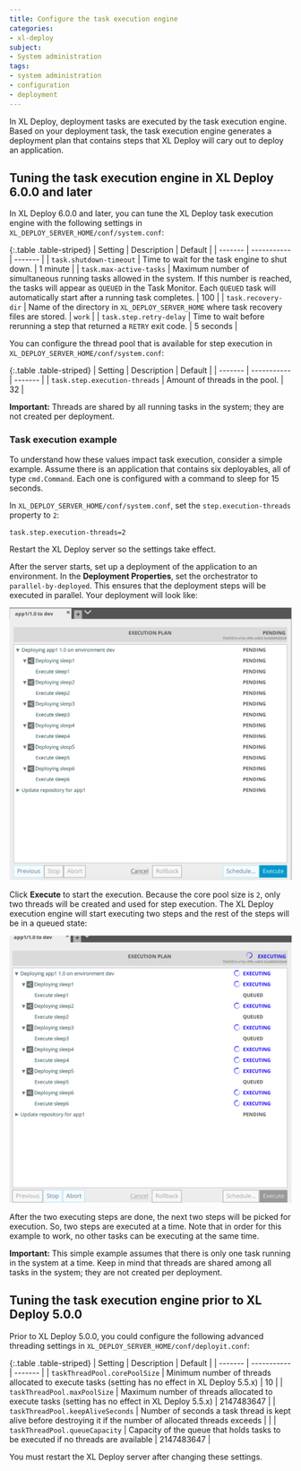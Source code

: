 ```yaml
---
title: Configure the task execution engine
categories:
- xl-deploy
subject:
- System administration
tags:
- system administration
- configuration
- deployment
---
```


In XL Deploy, deployment tasks are executed by the task execution engine. Based on your deployment task, the task execution engine generates a deployment plan that contains steps that XL Deploy will cary out to deploy an application.

## Tuning the task execution engine in XL Deploy 6.0.0 and later

In XL Deploy 6.0.0 and later, you can tune the XL Deploy task execution engine with the following settings in `XL_DEPLOY_SERVER_HOME/conf/system.conf`:

{:.table .table-striped}
| Setting | Description | Default |
| ------- | ----------- | ------- |
| `task.shutdown-timeout` | Time to wait for the task engine to shut down. | 1 minute |
| `task.max-active-tasks` | Maximum number of simultaneous running tasks allowed in the system. If this number is reached, the tasks will appear as `QUEUED` in the Task Monitor. Each `QUEUED` task will automatically start after a running task completes. | 100 |
| `task.recovery-dir` | Name of the directory in `XL_DEPLOY_SERVER_HOME` where task recovery files are stored. | `work` |
| `task.step.retry-delay` | Time to wait before rerunning a step that returned a `RETRY` exit code. | 5 seconds |

 You can configure the thread pool that is available for step execution in `XL_DEPLOY_SERVER_HOME/conf/system.conf`:

{:.table .table-striped}
| Setting | Description | Default |
| ------- | ----------- | ------- |
| `task.step.execution-threads` | Amount of threads in the pool. | 32 |

**Important:** Threads are shared by all running tasks in the system; they are not created per deployment.

### Task execution example

To understand how these values impact task execution, consider a simple example. Assume there is an application that contains six deployables, all of type `cmd.Command`. Each one is configured with a command to sleep for 15 seconds.

In `XL_DEPLOY_SERVER_HOME/conf/system.conf`, set the `step.execution-threads` property to `2`:

    task.step.execution-threads=2

Restart the XL Deploy server so the settings take effect.

After the server starts, set up a deployment of the application to an environment. In the **Deployment Properties**, set the orchestrator to `parallel-by-deployed`. This ensures that the deployment steps will be executed in parallel. Your deployment will look like:

![Sample deployment plan with parallel-by-deployed orchestrator](images/tuning/deployment-plan.png)

Click **Execute** to start the execution. Because the core pool size is `2`, only two threads will be created and used for step execution. The XL Deploy execution engine will start executing two steps and the rest of the steps will be in a queued state:

![Deployment with limited core pool size](images/tuning/execution-first-two-tasks.png)

After the two executing steps are done, the next two steps will be picked for execution. So, two steps are executed at a time. Note that in order for this example to work, no other tasks can be executing at the same time.

**Important:** This simple example assumes that there is only one task running in the system at a time. Keep in mind that threads are shared among all tasks in the system; they are not created per deployment.

## Tuning the task execution engine prior to XL Deploy 5.0.0

Prior to XL Deploy 5.0.0, you could configure the following advanced threading settings in `XL_DEPLOY_SERVER_HOME/conf/deployit.conf`:

{:.table .table-striped}
| Setting | Description | Default |
| ------- | ----------- | ------- |
| `taskThreadPool.corePoolSize` | Minimum number of threads allocated to execute tasks (setting has no effect in XL Deploy 5.5.x) | 10 |
| `taskThreadPool.maxPoolSize` | Maximum number of threads allocated to execute tasks (setting has no effect in XL Deploy 5.5.x) | 2147483647 |
| `taskThreadPool.keepAliveSeconds` | Number of seconds a task thread is kept alive before destroying it if the number of allocated threads exceeds | |
| `taskThreadPool.queueCapacity` | Capacity of the queue that holds tasks to be executed if no threads are available | 2147483647 |

You must restart the XL Deploy server after changing these settings.
